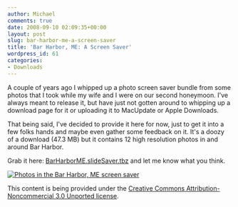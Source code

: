 ```yaml
---
author: Michael
comments: true
date: 2008-09-10 02:09:35+00:00
layout: post
slug: bar-harbor-me-a-screen-saver
title: 'Bar Harbor, ME: A Screen Saver'
wordpress_id: 61
categories:
- Downloads
---
```


A couple of years ago I whipped up a photo screen saver bundle from some photos that I took while my wife and I were on our second honeymoon.  I've always meant to release it, but have just not gotten around to whipping up a download page for it or uploading it to MacUpdate or Apple Downloads.




That being said, I've decided to provide it here for now, just to get it into a few folks hands and maybe even gather some feedback on it.  It's a doozy of a download (47.3 MB) but it contains 12 high resolution photos in and around Bar Harbor.




Grab it here: [BarHarborME.slideSaver.tbz](http://fruitstandsoftware.com/BarHarborME.slideSaver.tbz) and let me know what you think.




[![Photos in the Bar Harbor, ME screen saver](http://fruitstandsoftware.com/blog/wp-content/uploads/2008/09/picture-2.png)](http://fruitstandsoftware.com/blog/wp-content/uploads/2008/09/picture-2.png)




This content is being provided under the [Creative Commons Attribution-Noncommercial 3.0 Unported license](http://creativecommons.org/licenses/by-nc/3.0/).
